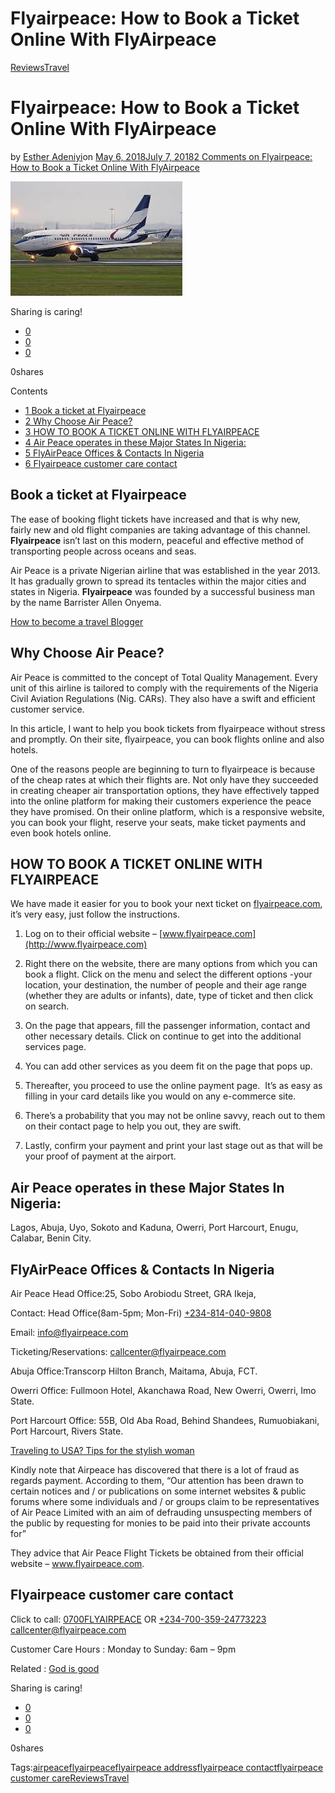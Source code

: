 # Flyairpeace: How to Book a Ticket Online With FlyAirpeace

[Reviews](https://estheradeniyi.com/category/reviews/)[Travel](https://estheradeniyi.com/category/travel/)
# Flyairpeace: How to Book a Ticket Online With FlyAirpeace

by [Esther Adeniyi](https://estheradeniyi.com/author/esther-adeniyi/)on [May 6, 2018July 7, 2018](https://estheradeniyi.com/flyairpeace/)[2 Comments on Flyairpeace: How to Book a Ticket Online With FlyAirpeace](https://estheradeniyi.com/flyairpeace/#comments)

![](images\images.jpeg)

Sharing is caring!

- [0](https://www.facebook.com/sharer/sharer.php?u=https%3A%2F%2Festheradeniyi.com%2Fflyairpeace%2F&amp;t=Flyairpeace%3A%20How%20to%20Book%20a%20Ticket%20Online%20With%20FlyAirpeace)
- [0](https://twitter.com/intent/tweet?text=Flyairpeace%3A%20How%20to%20Book%20a%20Ticket%20Online%20With%20FlyAirpeace&amp;url=https%3A%2F%2Festheradeniyi.com%2Fflyairpeace%2F)
- [0](#)

0shares

Contents

- [1 Book a ticket at Flyairpeace](#Book_a_ticket_at_Flyairpeace)
- [2 Why Choose Air Peace?](#Why_Choose_Air_Peace)
- [3 HOW TO BOOK A TICKET ONLINE WITH FLYAIRPEACE](#HOW_TO_BOOK_A_TICKET_ONLINE_WITH_FLYAIRPEACE)
- [4 Air Peace operates in these Major States In Nigeria:](#Air_Peace_operates_in_these_Major_States_In_Nigeria)
- [5 FlyAirPeace Offices & Contacts In Nigeria](#FlyAirPeace_Offices_Contacts_In_Nigeria)
- [6 Flyairpeace customer care contact](#Flyairpeace_customer_care_contact)

## Book a ticket at Flyairpeace

The ease of booking flight tickets have increased and that is why new,&#xA0; fairly new and old flight companies are taking advantage of this channel. **Flyairpeace**&#xA0;isn&#x2019;t last on this modern, peaceful and effective method of transporting people across oceans and seas.

Air Peace is a private Nigerian airline that was established in the year 2013. It has gradually grown to spread its tentacles within the major cities and states in Nigeria. **Flyairpeace** was founded by a successful business man by the name Barrister Allen Onyema.

[How to become a travel Blogger](https://estheradeniyi.com/how-to-become-travel-blogger/)

## Why Choose Air Peace?

Air Peace is committed to the concept of Total Quality Management. Every unit of this airline is tailored to comply with the requirements of the Nigeria Civil Aviation Regulations (Nig. CARs). They also have a swift and efficient customer service.

In this article, I want to help you book tickets from flyairpeace without stress and promptly. On their site, flyairpeace, you can book flights online and also hotels.

One of the reasons people are beginning to turn to flyairpeace is because of the cheap rates at which their flights are. Not only have they succeeded in creating cheaper air transportation options, they have effectively tapped into the online platform for making their customers experience the peace they have promised. On their online platform, which is a responsive website, you can book your flight, reserve your seats, make ticket payments and even book hotels online.

## HOW TO BOOK A TICKET ONLINE WITH FLYAIRPEACE

We have made it easier for you to book your next ticket on&#xA0;[flyairpeace.com](http://flyairpeace.com), it&#x2019;s very easy, just follow the instructions.

1. Log on to their official website &#x2013; [www.flyairpeace.com](http://www.flyairpeace.com)

2. Right there on the website, there are many options from which you can book a flight. Click on the menu and select the different options -your location, your destination, the number of people and their age range (whether they are adults or infants), date, type of ticket and then click on search.

3. On the page that appears, fill the passenger information, contact and other necessary details. Click on continue to get into the additional services page.

4. You can add other services as you deem fit on the page that pops up.

5. Thereafter, you proceed to use the online payment page.&#xA0; It&#x2019;s as easy as filling in your card details like you would on any e-commerce site.

6. There&#x2019;s a probability that you may not be online savvy, reach out to them on their contact page to help you out, they are swift.

7. Lastly, confirm your payment and print your last stage out as that will be your proof of payment at the airport.

## Air Peace operates in these Major States In Nigeria:

Lagos, Abuja, Uyo, Sokoto and Kaduna, Owerri, Port Harcourt, Enugu, Calabar, Benin City.

## FlyAirPeace Offices & Contacts In Nigeria

Air Peace Head Office:25, Sobo Arobiodu Street, GRA Ikeja,

Contact: Head Office(8am-5pm; Mon-Fri) [+234-814-040-9808](tel:+2348140409808)

Email: [info@flyairpeace.com](mailto:info@flyairpeace.com)

Ticketing/Reservations: [callcenter@flyairpeace.com](mailto:callcenter@flyairpeace.com)

Abuja Office:Transcorp Hilton Branch, Maitama, Abuja, FCT.

Owerri Office:&#xA0;Fullmoon Hotel, Akanchawa Road, New Owerri, Owerri, Imo State.

Port Harcourt Office:&#xA0;55B, Old Aba Road, Behind Shandees, Rumuobiakani, Port Harcourt, Rivers State.

[Traveling to USA? Tips for the stylish woman](https://estheradeniyi.com/traveling-to-usa-5-important-tips-for/)

Kindly note that Airpeace has discovered that there is a lot of fraud as regards payment. According to them, &#x201C;Our attention has been drawn to certain notices and / or publications on some internet websites & public forums where some individuals and / or groups claim to be representatives of Air Peace Limited with an aim of defrauding unsuspecting members of the public by requesting for monies to be paid into their private accounts for&#x201D;

They advice that Air Peace Flight Tickets be obtained from their official website &#x2013; www.flyairpeace.com.

## Flyairpeace customer care contact

Click to call:&#xA0;[0700FLYAIRPEACE](tel:+23470035924773223)&#xA0;OR&#xA0;[+234-700-359-24773223](tel:+23470035924773223)
 callcenter@flyairpeace.com

Customer Care Hours : Monday to Sunday: 6am &#x2013; 9pm

Related : [God is good](https://estheradeniyi.com/god-is-good-motors-online-booking-and-addresses/)

Sharing is caring!

- [0](https://www.facebook.com/sharer/sharer.php?u=https%3A%2F%2Festheradeniyi.com%2Fflyairpeace%2F&amp;t=Flyairpeace%3A%20How%20to%20Book%20a%20Ticket%20Online%20With%20FlyAirpeace)
- [0](https://twitter.com/intent/tweet?text=Flyairpeace%3A%20How%20to%20Book%20a%20Ticket%20Online%20With%20FlyAirpeace&amp;url=https%3A%2F%2Festheradeniyi.com%2Fflyairpeace%2F)
- [0](#)

0shares

Tags:[airpeace](https://estheradeniyi.com/tag/airpeace/)[flyairpeace](https://estheradeniyi.com/tag/flyairpeace/)[flyairpeace address](https://estheradeniyi.com/tag/flyairpeace-address/)[flyairpeace contact](https://estheradeniyi.com/tag/flyairpeace-contact/)[flyairpeace customer care](https://estheradeniyi.com/tag/flyairpeace-customer-care/)[Reviews](https://estheradeniyi.com/tag/reviews/)[Travel](https://estheradeniyi.com/tag/travel/)